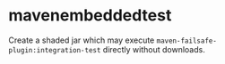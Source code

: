 # mavenembeddedtest

Create a shaded jar which may execute `maven-failsafe-plugin:integration-test` directly without downloads.
